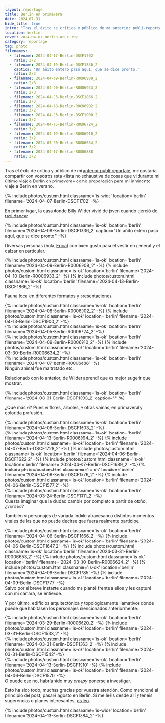 ```yaml
---
layout: reportage
title: Berlín en primavera
date: 2024-07-31
hide_title: true
intro: "Tras el éxito de crítica y público de mi anterior publi-reportaje, me gustaría compartir con vosotros esta «lista no exhaustiva de cosas que vi durante mi último viaje a Berlín en primavera» como preparación para mi inminente viaje a Berlín en verano."
location: berlin
cover: 2024-04-07-Berlin-DSCF1702
category: reportage
tag: photo
filenames:
  - filename: 2024-04-07-Berlin-DSCF1702
    ratio: 3/2
  - filename: 2024-04-09-Berlin-DSCF1836_2
    caption: "Un añito entero pasó aquí, que se dice pronto."
    ratio: 2/3
  - filename: 2024-04-09-Berlin-R0006908_2
    ratio: 2/3
  - filename: 2024-04-10-Berlin-R0006933_2
    ratio: 2/3
  - filename: 2024-04-13-Berlin-DSCF1866_2
    ratio: 2/3
  - filename: 2024-04-08-Berlin-R0006902_2
    ratio: 3/2
  - filename: 2024-04-13-Berlin-DSCF1900_2
    ratio: 3/2
  - filename: 2024-04-05-Berlin-R0006724_2
    ratio: 3/2
  - filename: 2024-04-09-Berlin-R0006910_2
    ratio: 3/2
  - filename: 2024-03-30-Berlin-R0006634_2
    ratio: 3/2
  - filename: 2024-04-07-Berlin-R0006888
    ratio: 3/2
---
```


<p>Tras el éxito de crítica y público de mi <a href="/2024/07/10/Mataro">anterior publi-reportaje</a>, me gustaría compartir con vosotros esta «lista no
    exhaustiva de cosas que vi durante mi último viaje a Berlín en primavera»
    como preparación para mi inminente viaje a Berlín en verano.</p>

<div class="g">
    {% include photos/custom.html classname='is-wide' location='berlin' filename='2024-04-07-Berlin-DSCF1702' -%}
</div>

<p>En primer lugar, la casa donde Billy Wilder vivió de joven cuando ejerció de <a href="https://en.wikipedia.org/wiki/Taxi_dancer">taxi dancer</a>.</p>

<div class="g">
    {% include photos/custom.html classname='is-ok' location='berlin' filename='2024-04-09-Berlin-DSCF1836_2' caption="Un añito entero pasó aquí, que se dice pronto." -%}
</div>

<p>Diversas personas (hola, <a href="https://www.ericafustero.com">Erica</a>) con buen gusto para el vestir en general y el calzar en particular.</p>

<div class="g">
    <div class="gg is-vertical">
        {% include photos/custom.html classname='is-ok' location='berlin' filename='2024-04-09-Berlin-R0006908_2' -%}
        {% include photos/custom.html classname='is-ok' location='berlin' filename='2024-04-10-Berlin-R0006933_2' -%}
        {% include photos/custom.html classname='is-ok' location='berlin' filename='2024-04-13-Berlin-DSCF1866_2' -%}
    </div>
</div>

<p>Fauna local en diferentes formatos y presentaciones.</p>

<div class="g">
    <div class="h">
        {% include photos/custom.html classname='is-ok' location='berlin' filename='2024-04-08-Berlin-R0006902_2' -%}
        {% include photos/custom.html classname='is-ok' location='berlin' filename='2024-04-13-Berlin-DSCF1900_2' -%}
    </div>
    {% include photos/custom.html classname='is-ok' location='berlin' filename='2024-04-05-Berlin-R0006724_2' -%}
    <div class="h">
        {% include photos/custom.html classname='is-ok' location='berlin' filename='2024-04-09-Berlin-R0006910_2' -%}
        {% include photos/custom.html classname='is-ok' location='berlin' filename='2024-03-30-Berlin-R0006634_2' -%}
    </div>
    {% include photos/custom.html classname='is-ok' location='berlin' filename='2024-04-07-Berlin-R0006888' -%}
    <figcaption>Ningún animal fue maltratado etc.</figcaption>
</div>

<p>Relacionado con lo anterior, de Wilder aprendí que es mejor sugerir que mostrar.</p>
<div class="g">
    {% include photos/custom.html classname='is-ok' location='berlin' filename='2024-03-31-Berlin-DSCF1393_2' caption=""-%}
</div>

<p>¿Qué más vi? Pues vi flores, árboles, y otras vainas, en primaveral y colorida profusión.</p>

<div class="g">
    <div class="g">
        {% include photos/custom.html classname='is-ok' location='berlin' filename='2024-04-06-Berlin-DSCF1603_2' -%}
    </div>
    <div class="gg is-square">
        {% include photos/custom.html classname='is-ok' location='berlin' filename='2024-04-13-Berlin-R0006994_2' -%}
        {% include photos/custom.html classname='is-ok' location='berlin' filename='2024-04-07-Berlin-DSCF1728_2' -%}
        {% include photos/custom.html classname='is-ok' location='berlin' filename='2024-04-06-Berlin-DSCF1622_2' -%}
        {% include photos/custom.html classname='is-ok' location='berlin' filename='2024-04-07-Berlin-DSCF1689_2' -%}
        {% include photos/custom.html classname='is-ok' location='berlin' filename='2024-04-06-Berlin-DSCF1576_2' -%}
        {% include photos/custom.html classname='is-ok' location='berlin' filename='2024-04-06-Berlin-DSCF1577_2' -%}
    </div>
    <div class="g">
        {% include photos/custom.html classname='is-ok' location='berlin' filename='2024-03-24-Berlin-DSCF1311_2' -%}
    </div>
    <figcaption>Cuesta imaginar que la ciudad cambie por completo a partir de otoño, ¿verdad?</figcaption>
</div>

<p>También vi personajes de variada índole atravesando distintos momentos vitales de los que no puede decirse que fuera realmente partícipe.</p>

<div class="g">
    <div class="gg is-half">
        {% include photos/custom.html classname='is-ok' location='berlin' filename='2024-04-06-Berlin-DSCF1666_2' -%}
        {% include photos/custom.html classname='is-ok' location='berlin' filename='2024-04-06-Berlin-DSCF1647_2' -%}
        {% include photos/custom.html classname='is-ok' location='berlin' filename='2024-03-31-Berlin-R0006653_2' -%}
        {% include photos/custom.html classname='is-ok' location='berlin' filename='2024-03-30-Berlin-R0006624_2' -%}
        {% include photos/custom.html classname='is-ok' location='berlin' filename='2024-04-09-Berlin-DSCF1785' -%}
        {% include photos/custom.html classname='is-ok' location='berlin' filename='2024-04-09-Berlin-DSCF1777' -%}
    </div>
    <figcaption>Salvo por el breve instante cuando me planté frente a ellos y les capturé con mi cámara, se entiende.</figcaption>
</div>

<p>Y por último, edificios arquitectónica y topológicamente llamativos donde puede que habitasen los personajes mencionados anteriormente.</p>

<div class="g">
    {% include photos/custom.html classname='is-ok' location='berlin' filename='2024-03-29-Berlin-R0006620_2' -%}
    {% include photos/custom.html classname='is-ok' location='berlin' filename='2024-03-31-Berlin-DSCF1533_2' -%}
    <div class="gg">
        {% include photos/custom.html classname='is-ok' location='berlin' filename='2024-03-31-Berlin-DSCF1363_2' -%}
        {% include photos/custom.html classname='is-ok' location='berlin' filename='2024-03-31-Berlin-DSCF1542' -%}
    </div>
    <div class="g">
        {% include photos/custom.html classname='is-ok' location='berlin' filename='2024-04-13-Berlin-DSCF1910' -%}
        {% include photos/custom.html classname='is-ok' location='berlin' filename='2024-04-06-Berlin-DSCF1570' -%}
    </div>
    <figcaption>O puede que no, habría sido muy <em>creepy</em> ponerse a investigar.</figcaption>
</div>

<p>Esto ha sido todo, muchas gracias por vuestra atención. Como mencioné al
    principio del post, pasaré agosto en Berlín. Si me leéis desde allí y
    tenéis sugerencias o planes interesantes, <a href="/contact">os leo</a>.</p>

<div class="g">
    {% include photos/custom.html classname='is-wide' location='berlin' filename='2024-04-13-Berlin-DSCF1884_2' -%}
</div>

